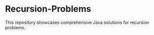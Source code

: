 # Recursion-Problems
This repository showcases comprehensive Java solutions for recursion problems.
